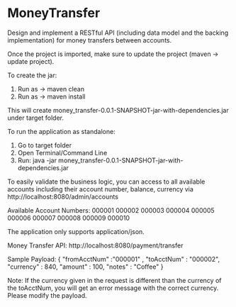 # MoneyTransfer

Design and implement a RESTful API (including data model and the backing implementation) for money transfers between accounts.


Once the project is imported, make sure to update the project (maven -> update project).

To create the jar:
1) Run as -> maven clean
2) Run as -> maven install

This will create money_transfer-0.0.1-SNAPSHOT-jar-with-dependencies.jar under target folder.

To run the application as standalone:
1) Go to target folder
2) Open Terminal/Command Line
3) Run: java -jar money_transfer-0.0.1-SNAPSHOT-jar-with-dependencies.jar 


To easily validate the business logic, you can access to all available accounts including their account number, balance, currency via http://localhost:8080/admin/accounts

Available Account Numbers:
000001
000002
000003
000004
000005
000006
000007
000008
000009
000010

The application only supports application/json.

Money Transfer API: http://localhost:8080/payment/transfer

Sample Payload:
{
	"fromAcctNum" :"000001" ,
	"toAcctNum" : "000002",
	"currency" : 840,
	"amount" : 100,
	"notes" : "Coffee"
}

Note: If the currency given in the request is different than the currency of the toAcctNum, you will get an error message with the correct currency. Please modify the payload.
